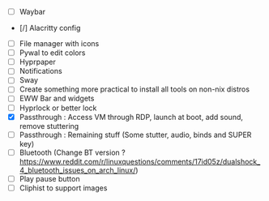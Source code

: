 - [ ] Waybar
- [/] Alacritty config
- [ ] File manager with icons
- [ ] Pywal to edit colors
- [ ] Hyprpaper
- [ ] Notifications
- [ ] Sway
- [ ] Create something more practical to install all tools on non-nix distros
- [ ] EWW Bar and widgets
- [ ] Hyprlock or better lock
- [X] Passthrough : Access VM through RDP, launch at boot, add sound, remove stuttering
- [ ] Passthrough : Remaining stuff (Some stutter, audio, binds and SUPER key)
- [ ] Bluetooth (Change BT version ? https://www.reddit.com/r/linuxquestions/comments/17id05z/dualshock_4_bluetooth_issues_on_arch_linux/)
- [ ] Play pause button
- [ ] Cliphist to support images
